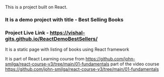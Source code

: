 This is a project built on React.

### It is a demo project with title - Best Selling Books

### Project Live Link - https://vishal-gits.github.io/ReactDemoBestSellers/

It is a static page with listing of books using React framework

It is part of React Learning course from https://github.com/john-smilga/react-course-v3/tree/main/01-fundamentals part of the video course https://github.com/john-smilga/react-course-v3/tree/main/01-fundamentals
